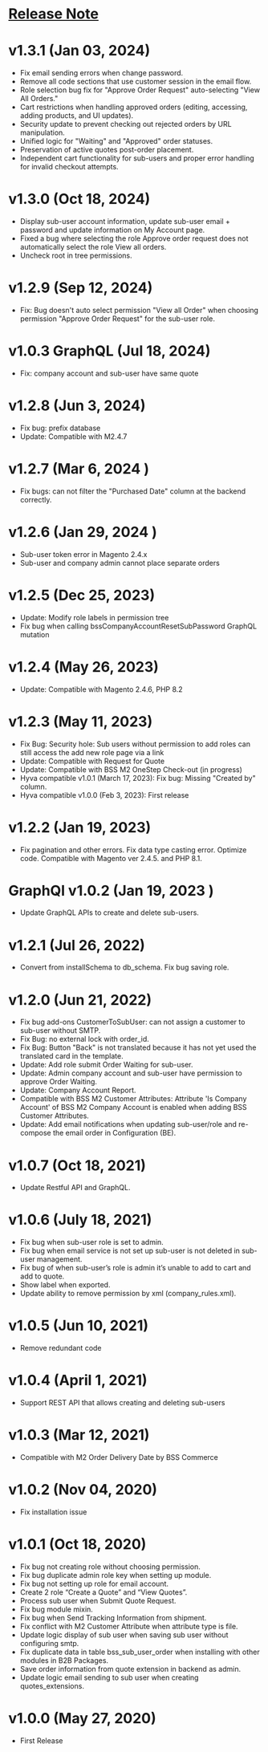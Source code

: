 [Release Note](https://bsscommerce.com/magento-2-company-account-extension.html)
=============

v1.3.1 (Jan 03, 2024)
=============
* Fix email sending errors when change password.
* Remove all code sections that use customer session in the email flow.
* Role selection bug fix for "Approve Order Request" auto-selecting "View All Orders."
* Cart restrictions when handling approved orders (editing, accessing, adding products, and UI updates).
* Security update to prevent checking out rejected orders by URL manipulation.
* Unified logic for "Waiting" and "Approved" order statuses.
* Preservation of active quotes post-order placement.
* Independent cart functionality for sub-users and proper error handling for invalid checkout attempts.

v1.3.0 (Oct 18, 2024)
=============
* Display sub-user account information, update sub-user email + password and update information on My Account page.
* Fixed a bug where selecting the role Approve order request does not automatically select the role View all orders.
* Uncheck root in tree permissions.

v1.2.9 (Sep 12, 2024)
=============
* Fix: Bug doesn't auto select permission "View all Order" when choosing permission "Approve Order Request" for the sub-user role.

v1.0.3 GraphQL (Jul 18, 2024)
=============
* Fix: company account and sub-user have same quote

v1.2.8 (Jun 3, 2024)
=============
* Fix bug: prefix database
* Update: Compatible with M2.4.7
      
v1.2.7 (Mar 6, 2024 )
=============
* Fix bugs: can not filter the "Purchased Date" column at the backend correctly.

v1.2.6 (Jan 29, 2024 )
=============
* Sub-user token error in Magento 2.4.x
* Sub-user and company admin cannot place separate orders
    
v1.2.5 (Dec 25, 2023)
=============
* Update: Modify role labels in permission tree
* Fix bug when calling bssCompanyAccountResetSubPassword GraphQL mutation

v1.2.4 (May 26, 2023)
=============
* Update: Compatible with Magento 2.4.6, PHP 8.2

v1.2.3 (May 11, 2023)
=============
* Fix Bug: Security hole: Sub users without permission to add roles can still access the add new role page via a link
* Update: Compatible with Request for Quote
* Update: Compatible with BSS M2 OneStep Check-out (in progress)
* Hyva compatible v1.0.1 (March 17, 2023): Fix bug: Missing "Created by" column.
* Hyva compatible v1.0.0 (Feb 3, 2023): First release

v1.2.2 (Jan 19, 2023)
=============
* Fix pagination and other errors. Fix data type casting error. Optimize code. Compatible with Magento ver 2.4.5. and PHP 8.1.
  
GraphQl v1.0.2 (Jan 19, 2023 )
=============
* Update GraphQL APIs to create and delete sub-users.

v1.2.1 (Jul 26, 2022)
=============
* Convert from installSchema to db_schema. Fix bug saving role.

v1.2.0 (Jun 21, 2022)
=============
* Fix bug add-ons CustomerToSubUser: can not assign a customer to sub-user without SMTP.
* Fix Bug: no external lock with order_id.
* Fix Bug: Button "Back" is not translated because it has not yet used the translated card in the template.
* Update: Add role submit Order Waiting for sub-user.
* Update: Admin company account and sub-user have permission to approve Order Waiting.
* Update: Company Account Report.
* Compatible with BSS M2 Customer Attributes: Attribute 'Is Company Account' of BSS M2 Company Account is enabled when adding BSS Customer Attributes.
* Update: Add email notifications when updating sub-user/role and re-compose the email order in Configuration (BE).

v1.0.7 (Oct 18, 2021)
=============
* Update Restful API and GraphQL.

v1.0.6 (July 18, 2021)
=============
* Fix bug when sub-user role is set to admin. 
* Fix bug when email service is not set up sub-user is not deleted in sub-user management.
* Fix bug of when sub-user’s role is admin it’s unable to add to cart and add to quote.
* Show label when exported.
* Update ability to remove permission by xml (company_rules.xml).

v1.0.5 (Jun 10, 2021)
=============
* Remove redundant code

v1.0.4 (April 1, 2021)
=============
* Support REST API that allows creating and deleting sub-users

v1.0.3 (Mar 12, 2021)
=============
* Compatible with M2 Order Delivery Date by BSS Commerce

v1.0.2 (Nov 04, 2020)
=============
* Fix installation issue

v1.0.1 (Oct 18, 2020)
=============
* Fix bug not creating role without choosing permission.
* Fix bug duplicate admin role key when setting up module.
* Fix bug not setting up role for email account.
* Create 2 role “Create a Quote” and “View Quotes”.
* Process sub user when Submit Quote Request.
* Fix bug module mixin.
* Fix bug when Send Tracking Information from shipment.
* Fix conflict with M2 Customer Attribute when attribute type is file.
* Update logic display of sub user when saving sub user without configuring smtp.
* Fix duplicate data in table bss_sub_user_order when installing with other modules in B2B Packages.
* Save order information from quote extension in backend as admin.
* Update logic email sending to sub user when creating quotes_extensions.

v1.0.0 (May 27, 2020)
=============
* First Release

